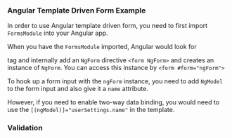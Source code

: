 ### Angular Template Driven Form Example

In order to use Angular template driven form, you need to first import `FormsModule` into your Angular app.

When you have the `FormsModule` imported, Angular would look for <form> tag and internally add an `NgForm` directive `<form NgForm>` and creates an instance of `NgForm`. You can access this instance by `<form #form="ngForm">`

To hook up a form input with the `ngForm` instance, you need to add `NgModel` to the form input and also give it a `name` attribute.

However, if you need to enable two-way data binding, you would need to use the `[(ngModel)]="userSettings.name"` in the template.

### Validation
